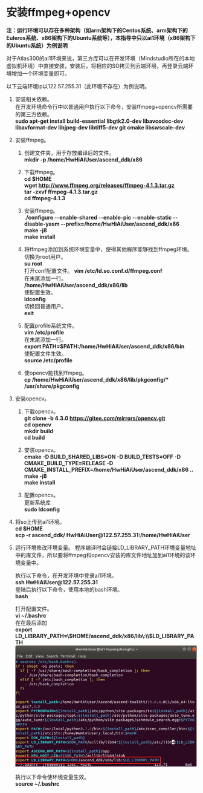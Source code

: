 # 安装ffmpeg+opencv<a name="ZH-CN_TOPIC_0228768065"></a>

**注：运行环境可以存在多种架构（如arm架构下的Centos系统、arm架构下的Euleros系统、x86架构下的Ubuntu系统等），本指导中只以ai1环境（x86架构下的Ubuntu系统）为例说明**

对于Atlas300的ai1环境来说，第三方库可以在开发环境（Mindstudio所在的本地虚拟机环境）中直接安装，安装后，将相应的SO拷贝到云端环境，再登录云端环境增加一个环境变量即可。

以下云端环境ip以122.57.255.31（此环境不存在）为例说明。  

1.  安装相关依赖。  
    在开发环境命令行中以普通用户执行以下命令，安装ffmpeg+opencv所需要的第三方依赖。  
    **sudo apt-get install build-essential libgtk2.0-dev libavcodec-dev libavformat-dev libjpeg-dev libtiff5-dev git cmake libswscale-dev**

2.  安装ffmpeg。  
    1. 创建文件夹，用于存放编译后的文件。  
        **mkdir -p /home/HwHiAiUser/ascend_ddk/x86**

    2. 下载ffmpeg。  
        **cd $HOME**  
        **wget http://www.ffmpeg.org/releases/ffmpeg-4.1.3.tar.gz**  
        **tar -zxvf ffmpeg-4.1.3.tar.gz**  
        **cd ffmpeg-4.1.3**

    3. 安装ffmpeg。  
        **./configure --enable-shared --enable-pic --enable-static --disable-yasm --prefix=/home/HwHiAiUser/ascend_ddk/x86**  
        **make -j8**    
        **make install**

    4. 将ffmpeg添加到系统环境变量中，使得其他程序能够找到ffmpeg环境。  
        切换为root用户。  
        **su root**  
        打开conf配置文件。
        **vim /etc/ld.so.conf.d/ffmpeg.conf**  
        在末尾添加一行。  
        **/home/HwHiAiUser/ascend_ddk/x86/lib**  
        使配置生效。  
        **ldconfig**   
        切换回普通用户。  
        **exit**

    5. 配置profile系统文件。  
        **vim /etc/profile**  
        在末尾添加一行。  
        **export PATH=$PATH:/home/HwHiAiUser/ascend_ddk/x86/bin**  
        使配置文件生效。  
        **source /etc/profile**  
    
    6. 使opencv能找到ffmpeg。  
        **cp /home/HwHiAiUser/ascend_ddk/x86/lib/pkgconfig/\* /usr/share/pkgconfig**  

3.  安装opencv。  
    1.  下载opencv。  
        **git clone -b 4.3.0 https://gitee.com/mirrors/opencv.git**  
        **cd opencv**  
        **mkdir build**  
        **cd build**  

    2.  安装opencv。  
        **cmake -D BUILD_SHARED_LIBS=ON -D BUILD_TESTS=OFF -D CMAKE_BUILD_TYPE=RELEASE -D             CMAKE_INSTALL_PREFIX=/home/HwHiAiUser/ascend_ddk/x86 \.\.**  
        **make -j8**  
        **make install**  

    3.  配置opencv。  
        更新系统库  
        **sudo ldconfig**  
    
4.  将so上传到ai1环境。  
    **cd $HOME**  
    **scp -r ascend_ddk/ HwHiAiUser\@122.57.255.31:/home/HwHiAiUser**

5.  运行环境修改环境变量。
    程序编译时会链接LD_LIBRARY_PATH环境变量地址中的库文件，所以要将ffmpeg和opencv安装的库文件地址加到ai1环境的该环境变量中。  
    
    执行以下命令，在开发环境中登录ai1环境。  
    **ssh HwHiAiUser\@122.57.255.31**  
    登陆后执行以下命令，使用本地的bash环境。  
    **bash** 
   
    打开配置文件。  
    **vi ~/.bashrc**  
    在在最后添加  
    **export LD_LIBRARY_PATH=\\$HOME/ascend_ddk/x86/lib\:\\$LD_LIBRARY_PATH**
    ![](figures/bashrc.png "")   
    
    执行以下命令使环境变量生效。  
    **source ~/.bashrc**
